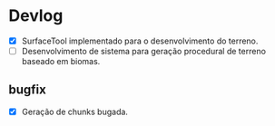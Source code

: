 # Devlog

- [X] SurfaceTool implementado para o desenvolvimento do terreno.
- [ ] Desenvolvimento de sistema para geração procedural de terreno baseado em biomas.

## bugfix
- [X] Geração de chunks bugada.